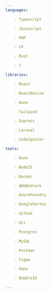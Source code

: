 ```yaml
---
languages:

    - Typescript

    - Javascript

    - PHP

    - C#

    - Rust

    - C

libraries:

    - React

    - ReactNative

    - Hono

    - Tailwind

    - Express

    - Laravel

    - CodeIgniter

tools:

    - Deno

    - NodeJS

    - Docker

    - AWSBedrock

    - AzureFoundry

    - GoogleVertex

    - Github

    - Git

    - Postgres

    - MySQL

    - Postman

    - Figma

    - Xano

    - BubbleIO

---
```

